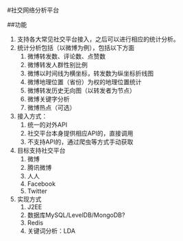 #社交网络分析平台

##功能

1. 支持各大常见社交平台接入，之后可以进行相应的统计分析。
2. 统计分析包括（以微博为例），包括以下方面
	1. 微博转发数、评论数、点赞数
	2. 微博转发人群性别比例
	3. 微博以时间线为横坐标，转发数为纵坐标折线图
	4. 微博地理位置（省份）为权的地理位置统计
	5. 微博转发历史无向图（以转发者为节点）
	6. 微博关键字分析
	7. 微博热点（可选）
3. 接入方式：
	1. 统一的对外API
	2. 社交平台本身提供相应API的，直接调用
	3. 不支持API的，通过爬虫等方式手动获取
4. 目标支持社交平台
	1. 微博
	2. 腾讯微博
	3. 人人
	4. Facebook
	5. Twitter
5. 实现方式
	1. J2EE
	2. 数据库MySQL/LevelDB/MongoDB?
	3. Redis
	4. 关键词分析：LDA
